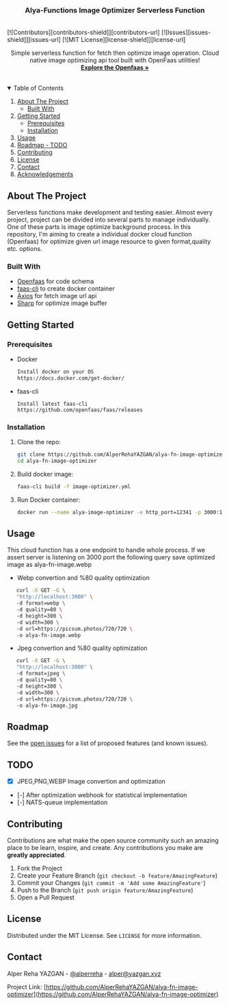 
<p align="center">
  <h3 align="center">Alya-Functions Image Optimizer Serverless Function</h3>
  <br>
  [![Contributors][contributors-shield]][contributors-url]
  [![Issues][issues-shield]][issues-url]
  [![MIT License][license-shield]][license-url]


  <p align="center">
    Simple serverless function for fetch then optimize image operation. Cloud native image optimizing api tool built with OpenFaas utilities!
    <br />
    <a href="https://www.openfaas.com/"><strong>Explore the Openfaas »</strong></a>
    <br />
    <br />
  </p>
</p>

<!-- TABLE OF CONTENTS -->
<details open="open">
  <summary>Table of Contents</summary>
  <ol>
    <li>
      <a href="#about-the-project">About The Project</a>
      <ul>
        <li><a href="#built-with">Built With</a></li>
      </ul>
    </li>
    <li>
      <a href="#getting-started">Getting Started</a>
      <ul>
        <li><a href="#prerequisites">Prerequisites</a></li>
        <li><a href="#installation">Installation</a></li>
      </ul>
    </li>
    <li><a href="#usage">Usage</a></li>
    <li><a href="#roadmap---todo">Roadmap - TODO</a></li>
    <li><a href="#contributing">Contributing</a></li>
    <li><a href="#license">License</a></li>
    <li><a href="#contact">Contact</a></li>
    <li><a href="#acknowledgements">Acknowledgements</a></li>
  </ol>
</details>

## About The Project

Serverless functions make development and testing easier. Almost every project, project can be divided into several parts to manage individually. One of these parts is image optimize background process. In this repository, I'm aiming to create a individual docker cloud function (Openfaas) for optimize given url image resource to given format,quality etc. options. 

### Built With

- [Openfaas](https://www.openfaas.com/) for code schema
- [faas-cli](https://www.openfaas.com/) to create docker container
- [Axios](https://www.npmjs.com/package/axios) for fetch image url api
- [Sharp](https://www.npmjs.com/package/sharp) for optimize image buffer

## Getting Started
### Prerequisites

- Docker
  ```sh
  Install docker on your OS  
  https://docs.docker.com/get-docker/  
  ```
- faas-cli
  ```
  Install latest faas-cli  
  https://github.com/openfaas/faas/releases 
  ```

### Installation

1. Clone the repo:
   ```sh
   git clone https://github.com/AlperRehaYAZGAN/alya-fn-image-optimizer.git  
   cd alya-fn-image-optimizer
   ```
2. Build docker image:
   ```sh
   faas-cli build -f image-optimizer.yml
   ```
3. Run Docker container:
   ```sh
   docker run --name alya-image-optimizer -e http_port=12341 -p 3000:12341 -d image-optimizer:1.0.0
   ```

## Usage

This cloud function has a one endpoint to handle whole process. If we assert server is listening on 3000 port the following query save optimized image as alya-fn-image.webp

- Webp convertion and %80 quality optimization  

```sh
   curl -X GET -G \  
   "http://localhost:3000" \ 
   -d format=webp \ 
   -d quality=80 \ 
   -d height=300 \ 
   -d width=300 \ 
   -d url=https://picsum.photos/720/720 \ 
   -o alya-fn-image.webp
   ```

- Jpeg convertion and %80 quality optimization
```sh
   curl -X GET -G \  
   "http://localhost:3000" \ 
   -d format=jpeg \ 
   -d quality=80 \ 
   -d height=300 \ 
   -d width=300 \ 
   -d url=https://picsum.photos/720/720 \ 
   -o alya-fn-image.jpg
   ```



## Roadmap

See the [open issues](https://github.com/AlperRehaYAZGAN/alya-fn-image-optimizer/issues) for a list of proposed features (and known issues).

## TODO  
- [X] JPEG,PNG,WEBP Image convertion and optimization  
- [-] After optimization webhook for statistical implementation  
- [-] NATS-queue implementation

## Contributing

Contributions are what make the open source community such an amazing place to be learn, inspire, and create. Any contributions you make are **greatly appreciated**.

1. Fork the Project
2. Create your Feature Branch (`git checkout -b feature/AmazingFeature`)
3. Commit your Changes (`git commit -m 'Add some AmazingFeature'`)
4. Push to the Branch (`git push origin feature/AmazingFeature`)
5. Open a Pull Request

## License

Distributed under the MIT License. See `LICENSE` for more information.

## Contact

Alper Reha YAZGAN - [@alperreha](https://twitter.com/alperreha) - alper@yazgan.xyz

Project Link: [https://github.com/AlperRehaYAZGAN/alya-fn-image-optimizer](https://github.com/AlperRehaYAZGAN/alya-fn-image-optimizer)


<!-- MARKDOWN LINKS & IMAGES -->
<!-- https://www.markdownguide.org/basic-syntax/#reference-style-links -->

[contributors-shield]: https://img.shields.io/github/contributors/AlperRehaYAZGAN/alya-fn-image-optimizer.svg?style=for-the-badge
[contributors-url]: https://github.com/AlperRehaYAZGAN/alya-fn-image-optimizer/graphs/contributors
[issues-shield]: https://img.shields.io/github/issues/AlperRehaYAZGAN/alya-fn-image-optimizer.svg?style=for-the-badge
[issues-url]: https://github.com/AlperRehaYAZGAN/alya-fn-image-optimizer/issues
[license-shield]: https://img.shields.io/github/license/AlperRehaYAZGAN/alya-fn-image-optimizer.svg?style=for-the-badge
[license-url]: https://github.com/AlperRehaYAZGAN/alya-fn-image-optimizer/blob/master/LICENSE.txt
